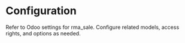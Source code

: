 # Configuration

Refer to Odoo settings for rma_sale. Configure related models, access rights, and options as needed.

